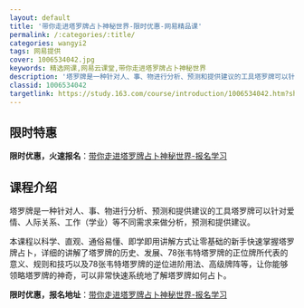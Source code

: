 ```yaml
---
layout: default
title: '带你走进塔罗牌占卜神秘世界-限时优惠-网易精品课'
permalink: /:categories/:title/
categories: wangyi2
tags: 网易提供
cover: 1006534042.jpg
keywords: 精选网课,网易云课堂,带你走进塔罗牌占卜神秘世界
description: '塔罗牌是一种针对人、事、物进行分析、预测和提供建议的工具塔罗牌可以针对爱情、人际关系、工作（学业）等不同需求来做分析，预'
classid: 1006534042
targetlink: https://study.163.com/course/introduction/1006534042.htm?share=1&shareId=1025206652&utm_campaign=share&utm_medium=iphoneShare&utm_source=&utm_u=1025206652
---
```


## 限时特惠

**限时优惠，火速报名**：[带你走进塔罗牌占卜神秘世界-报名学习](https://study.163.com/course/introduction/1006534042.htm?share=1&shareId=1025206652&utm_campaign=share&utm_medium=iphoneShare&utm_source=&utm_u=1025206652)

## 课程介绍

塔罗牌是一种针对人、事、物进行分析、预测和提供建议的工具塔罗牌可以针对爱情、人际关系、工作（学业）等不同需求来做分析，预测和提供建议。				

本课程以科学、直观、通俗易懂、即学即用讲解方式让零基础的新手快速掌握塔罗牌占卜，详细的讲解了塔罗牌的历史、发展、78张韦特塔罗牌的正位牌所代表的意义、规则和技巧以及78张韦特塔罗牌的逆位进阶用法、高级牌阵等，让你能够领略塔罗牌的神奇，可以非常快速系统地了解塔罗牌如何占卜。

**限时优惠，报名地址**：[带你走进塔罗牌占卜神秘世界-报名学习](https://study.163.com/course/introduction/1006534042.htm?share=1&shareId=1025206652&utm_campaign=share&utm_medium=iphoneShare&utm_source=&utm_u=1025206652)

